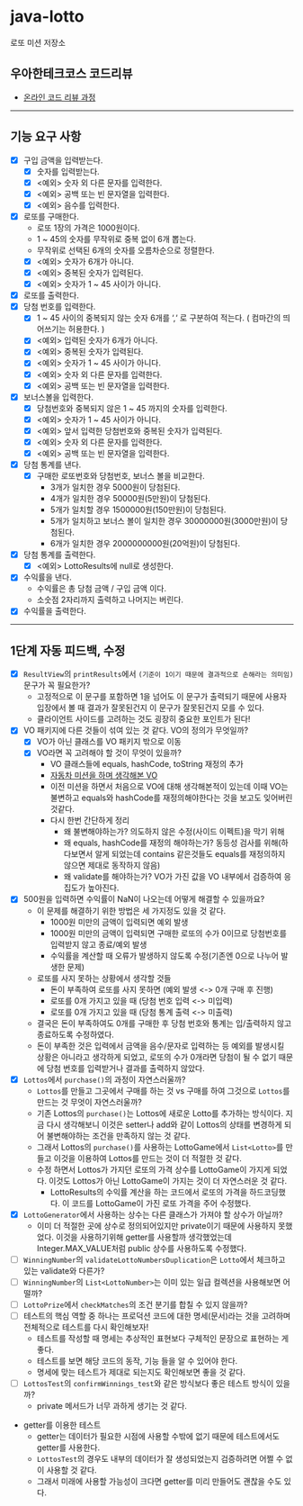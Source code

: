 # java-lotto

로또 미션 저장소

## 우아한테크코스 코드리뷰

- [온라인 코드 리뷰 과정](https://github.com/woowacourse/woowacourse-docs/blob/master/maincourse/README.md)

---

## 기능 요구 사항

- [x] 구입 금액을 입력받는다.
    - [x] 숫자를 입력받는다.
    - [x] <예외> 숫자 외 다른 문자를 입력한다.
    - [x] <예외> 공백 또는 빈 문자열을 입력한다.
    - [x] <예외> 음수를 입력한다.
- [x] 로또를 구매한다.
    - 로또 1장의 가격은 1000원이다.
    - 1 ~ 45의 숫자를 무작위로 중복 없이 6개 뽑는다.
    - 무작위로 선택된 6개의 숫자를 오름차순으로 정렬한다.
    - [x] <예외> 숫자가 6개가 아니다.
    - [x] <예외> 중복된 숫자가 입력된다.
    - [X] <예외> 숫자가 1 ~ 45 사이가 아니다.
- [x] 로또를 출력한다.
- [x] 당첨 번호를 입력한다.
    - [x] 1 ~ 45 사이의 중복되지 않는 숫자 6개를 ‘,‘ 로 구분하여 적는다. ( 컴마간의 띄어쓰기는 허용한다. )
    - [x] <예외> 입력된 숫자가 6개가 아니다.
    - [x] <예외> 중복된 숫자가 입력된다.
    - [x] <예외> 숫자가 1 ~ 45 사이가 아니다.
    - [x] <예외> 숫자 외 다른 문자를 입력한다.
    - [x] <예외> 공백 또는 빈 문자열을 입력한다.
- [x] 보너스볼을 입력한다.
    - [x] 당첨번호와 중복되지 않은 1 ~ 45 까지의 숫자를 입력한다.
    - [x] <예외> 숫자가 1 ~ 45 사이가 아니다.
    - [x] <예외> 앞서 입력한 당첨번호와 중복된 숫자가 입력된다.
    - [x] <예외> 숫자 외 다른 문자를 입력한다.
    - [x] <예외> 공백 또는 빈 문자열을 입력한다.
- [x] 당첨 통계를 낸다.
    - [x] 구매한 로또번호와 당첨번호, 보너스 볼을 비교한다.
        - 3개가 일치한 경우 5000원이 당첨된다.
        - 4개가 일치한 경우 50000원(5만원)이 당첨된다.
        - 5개가 일치할 경우 1500000원(150만원)이 당첨된다.
        - 5개가 일치하고 보너스 볼이 일치한 경우 30000000원(3000만원)이 당첨된다.
        - 6개가 일치한 경우 2000000000원(20억원)이 당첨된다.
- [x] 당첨 통계를 출력한다.
    - [x] <예외> LottoResults에 null로 생성한다.
- [x] 수익률을 낸다.
    - 수익률은 총 당첨 금액 / 구입 금액 이다.
    - 소숫점 2자리까지 출력하고 나머지는 버린다.
- [x] 수익률을 출력한다.

---

## 1단계 자동 피드백, 수정

- [x] `ResultView`의 `printResults`에서 `(기준이 1이기 때문에 결과적으로 손해라는 의미임)`문구가 꼭 필요한가?
    - 고정적으로 이 문구를 포함하면 1을 넘어도 이 문구가 출력되기 때문에 사용자 입장에서 볼 때 결과가 잘못된건지 이 문구가 잘못된건지 모를 수 있다.
    - 클라이언트 사이드를 고려하는 것도 굉장히 중요한 포인트가 된다!
- [x] VO 패키지에 다른 것들이 섞여 있는 것 같다. VO의 정의가 무엇일까?
    - [x] VO가 아닌 클래스를 VO 패키지 밖으로 이동
    - [x] VO라면 꼭 고려해야 할 것이 무엇이 있을까?
        - VO 클래스들에 equals, hashCode, toString 재정의 추가
        - [자동차 미션을 하며 생각해본 VO](https://github.com/woowacourse/java-racingcar/pull/387#issuecomment-1046303133)
        - 이전 미션을 하면서 처음으로 VO에 대해 생각해본적이 있는데 이때 VO는 불변하고 equals와 hashCode를 재정의해야한다는 것을 보고도 잊어버린것같다.
        - 다시 한번 간단하게 정리
            - 왜 불변해야하는가? 의도하지 않은 수정(사이드 이펙트)을 막기 위해
            - 왜 equals, hashCode를 재정의 해야하는가? 동등성 검사를 위해(하다보면서 알게 되었는데 contains 같은것들도 equals를 재정의하지 않으면 제대로 동작하지 않음)
            - 왜 validate를 해야하는가? VO가 가진 값을 VO 내부에서 검증하여 응집도가 높아진다.
- [x] 500원을 입력하면 수익률이 NaN이 나오는데 어떻게 해결할 수 있을까요?
    - 이 문제를 해결하기 위한 방법은 세 가지정도 있을 것 같다.
        - 1000원 미만의 금액이 입력되면 예외 발생
        - 1000원 미만의 금액이 입력되면 구매한 로또의 수가 0이므로 당첨번호를 입력받지 않고 종료/예외 발생
        - 수익률을 계산할 때 오류가 발생하지 않도록 수정(기존엔 0으로 나누어 발생한 문제)
    - 로또를 사지 못하는 상황에서 생각할 것들
        - 돈이 부족하여 로또를 사지 못하면 (예외 발생 <-> 0개 구매 후 진행)
        - 로또를 0개 가지고 있을 때 (당첨 번호 입력 <-> 미입력)
        - 로또를 0개 가지고 있을 때 (당첨 통계 출력 <-> 미출력)
    - 결국은 돈이 부족하여도 0개를 구매한 후 당첨 번호와 통계는 입/출력하지 않고 종료하도록 수정하였다.
    - 돈이 부족한 것은 입력에서 금액을 음수/문자로 입력하는 등 예외를 발생시킬 상황은 아니라고 생각하게 되었고, 로또의 수가 0개라면 당첨이 될 수 없기 때문에 당첨 번호를 입력받거나 결과를 출력하지 않았다.
- [x] `Lottos`에서 `purchase()`의 과정이 자연스러울까?
    - `Lottos`를 만들고 그곳에서 구매를 하는 것 vs 구매를 하여 그것으로 `Lottos`를 만드는 것 무엇이 자연스러울까?
    - 기존 Lottos의 `purchase()`는 Lottos에 새로운 Lotto를 추가하는 방식이다. 지금 다시 생각해보니 이것은 setter나 add와 같이 Lottos의 상태를 변경하게 되어 불변해야하는
      조건을 만족하지 않는 것 같다.
    - 그래서 Lottos의 `purchase()`를 사용하는 LottoGame에서 `List<Lotto>`를 만들고 이것을 이용하여 Lottos를 만드는 것이 더 적절한 것 같다.
    - 수정 하면서 Lottos가 가지던 로또의 가격 상수를 LottoGame이 가지게 되었다. 이것도 Lottos가 아닌 LottoGame이 가지는 것이 더 자연스러운 것 같다.
        - LottoResults의 수익률 계산을 하는 코드에서 로또의 가격을 하드코딩했다. 이 코드를 LottoGame이 가진 로또 가격을 주어 수정했다.
- [x] `LottoGenerator`에서 사용하는 상수는 다른 클래스가 가져야 할 상수가 아닐까?
    - 이미 더 적절한 곳에 상수로 정의되어있지만 private이기 때문에 사용하지 못했었다. 이것을 사용하기위해 getter를 사용할까 생각했었는데 Integer.MAX_VALUE처럼 public 상수를
      사용하도록 수정했다.
- [ ] `WinningNumber`의 `validateLottoNumbersDuplication`은 `Lotto`에서 체크하고 있는 validate와 다른가?
- [ ] `WinningNumber`의 `List<LottoNumber>`는 이미 있는 일급 컬렉션을 사용해보면 어떨까?
- [ ] `LottoPrize`에서 `checkMatches`의 조건 분기를 합칠 수 있지 않을까?
- [ ] 테스트의 핵심 역할 중 하나는 프로덕션 코드에 대한 명세(문서)라는 것을 고려하며 전체적으로 테스트를 다시 확인해보자!
    - 테스트를 작성할 때 명세는 추상적인 표현보다 구체적인 문장으로 표현하는 게 좋다.
    - 테스트를 보면 해당 코드의 동작, 기능 들을 알 수 있어야 한다.
    - 명세에 맞는 테스트가 제대로 되는지도 확인해보면 좋을 것 같다.
- [ ] `LottosTest`의 `confirmWinnings_test`와 같은 방식보다 좋은 테스트 방식이 있을까?
    - private 메서드가 너무 과하게 생기는 것 같다.
- getter를 이용한 테스트
    - getter는 데이터가 필요한 시점에 사용할 수밖에 없기 때문에 테스트에서도 getter를 사용한다.
    - `LottosTest`의 경우도 내부의 데이터가 잘 생성되었는지 검증하려면 어쩔 수 없이 사용할 것 같다.
    - 그래서 미래에 사용할 가능성이 크다면 getter를 미리 만들어도 괜찮을 수도 있다.
